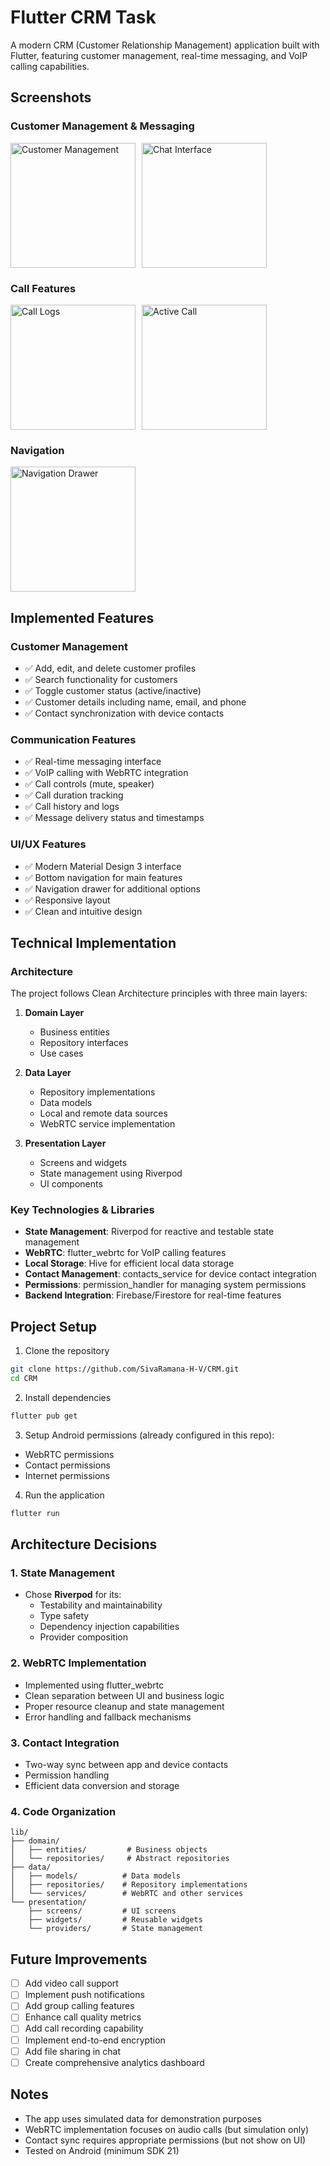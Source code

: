 # Flutter CRM Task

A modern CRM (Customer Relationship Management) application built with Flutter, featuring customer management, real-time messaging, and VoIP calling capabilities.

## Screenshots

### Customer Management & Messaging
<div style="display: flex; gap: 10px;">
<img src="screenshots/customer.jpeg" width="200" alt="Customer Management">
<img src="screenshots/chat.jpeg" width="200" alt="Chat Interface">
</div>

### Call Features
<div style="display: flex; gap: 10px;">
<img src="screenshots/call_logs.jpeg" width="200" alt="Call Logs">
<img src="screenshots/call.jpeg" width="200" alt="Active Call">
</div>

### Navigation
<img src="screenshots/drawer.jpeg" width="200" alt="Navigation Drawer">

## Implemented Features

### Customer Management
- ✅ Add, edit, and delete customer profiles
- ✅ Search functionality for customers
- ✅ Toggle customer status (active/inactive)
- ✅ Customer details including name, email, and phone
- ✅ Contact synchronization with device contacts

### Communication Features
- ✅ Real-time messaging interface
- ✅ VoIP calling with WebRTC integration
- ✅ Call controls (mute, speaker)
- ✅ Call duration tracking
- ✅ Call history and logs
- ✅ Message delivery status and timestamps

### UI/UX Features
- ✅ Modern Material Design 3 interface
- ✅ Bottom navigation for main features
- ✅ Navigation drawer for additional options
- ✅ Responsive layout
- ✅ Clean and intuitive design

## Technical Implementation

### Architecture
The project follows Clean Architecture principles with three main layers:

1. **Domain Layer**
   - Business entities
   - Repository interfaces
   - Use cases

2. **Data Layer**
   - Repository implementations
   - Data models
   - Local and remote data sources
   - WebRTC service implementation

3. **Presentation Layer**
   - Screens and widgets
   - State management using Riverpod
   - UI components

### Key Technologies & Libraries
- **State Management**: Riverpod for reactive and testable state management
- **WebRTC**: flutter_webrtc for VoIP calling features
- **Local Storage**: Hive for efficient local data storage
- **Contact Management**: contacts_service for device contact integration
- **Permissions**: permission_handler for managing system permissions
- **Backend Integration**: Firebase/Firestore for real-time features

## Project Setup

1. Clone the repository
```bash
git clone https://github.com/SivaRamana-H-V/CRM.git
cd CRM
```

2. Install dependencies
```bash
flutter pub get
```

3. Setup Android permissions (already configured in this repo):
- WebRTC permissions
- Contact permissions
- Internet permissions

4. Run the application
```bash
flutter run
```

## Architecture Decisions

### 1. State Management
- Chose **Riverpod** for its:
  - Testability and maintainability
  - Type safety
  - Dependency injection capabilities
  - Provider composition

### 2. WebRTC Implementation
- Implemented using flutter_webrtc
- Clean separation between UI and business logic
- Proper resource cleanup and state management
- Error handling and fallback mechanisms

### 3. Contact Integration
- Two-way sync between app and device contacts
- Permission handling
- Efficient data conversion and storage

### 4. Code Organization
```
lib/
├── domain/
│   ├── entities/         # Business objects
│   └── repositories/     # Abstract repositories
├── data/
│   ├── models/          # Data models
│   ├── repositories/    # Repository implementations
│   └── services/        # WebRTC and other services
└── presentation/
    ├── screens/         # UI screens
    ├── widgets/         # Reusable widgets
    └── providers/       # State management
```

## Future Improvements

- [ ] Add video call support
- [ ] Implement push notifications
- [ ] Add group calling features
- [ ] Enhance call quality metrics
- [ ] Add call recording capability
- [ ] Implement end-to-end encryption
- [ ] Add file sharing in chat
- [ ] Create comprehensive analytics dashboard

## Notes

- The app uses simulated data for demonstration purposes
- WebRTC implementation focuses on audio calls (but simulation only)
- Contact sync requires appropriate permissions (but not show on UI)
- Tested on Android (minimum SDK 21)
